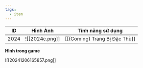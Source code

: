 ```yaml
---
tags:
  - item
---
```


| ID   | Hình Ảnh       | Tính năng sử dụng             |
| ---- | -------------- | ----------------------------- |
| 2024 | ![[2024c.png]] | [[(Coming) Trang Bị Đặc Thù]] |
**Hình trong game**

![[20241206165857.png]]
